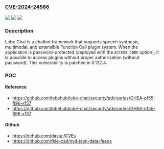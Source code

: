 ### [CVE-2024-24566](https://cve.mitre.org/cgi-bin/cvename.cgi?name=CVE-2024-24566)
![](https://img.shields.io/static/v1?label=Product&message=lobe-chat&color=blue)
![](https://img.shields.io/static/v1?label=Version&message=%3D%20%3C%200.122.4%20&color=brighgreen)
![](https://img.shields.io/static/v1?label=Vulnerability&message=CWE-284%3A%20Improper%20Access%20Control&color=brighgreen)

### Description

Lobe Chat is a chatbot framework that supports speech synthesis, multimodal, and extensible Function Call plugin system. When the application is password-protected (deployed with the `ACCESS_CODE` option), it is possible to access plugins without proper authorization (without password). This vulnerability is patched in 0.122.4.

### POC

#### Reference
- https://github.com/lobehub/lobe-chat/security/advisories/GHSA-pf55-fj96-xf37
- https://github.com/lobehub/lobe-chat/security/advisories/GHSA-pf55-fj96-xf37

#### Github
- https://github.com/dastaj/CVEs
- https://github.com/fkie-cad/nvd-json-data-feeds

